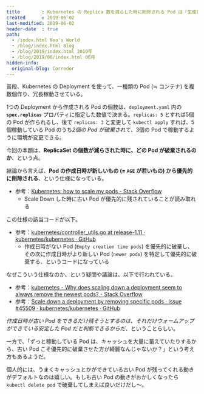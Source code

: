 ```yaml
---
title        : Kubernetes の Replica 数を減らした時に削除される Pod は「生成日時がより新しい Pod」
created      : 2019-06-02
last-modified: 2019-06-02
header-date  : true
path:
  - /index.html Neo's World
  - /blog/index.html Blog
  - /blog/2019/index.html 2019年
  - /blog/2019/06/index.html 06月
hidden-info:
  original-blog: Corredor
---
```


普段、Kubernetes の Deployment を使って、一種類の Pod (≒ コンテナ) を複数個作り、冗長稼動させている。

1つの Deployment から作成される Pod の個数は、`deployment.yaml` 内の **`spec.replicas`** プロパティに指定した数値で決まる。`replicas: 5` とすれば5個の Pod が作られるし、後で `replicas: 3` と変更して `kubectl apply` すれば、5個稼動している Pod のうち*2個の Pod が破棄されて*、3個の Pod で稼動するように環境が変更できる。

今回の本題は、**ReplicaSet の個数が減らされた時に、どの Pod が破棄されるのか**、という点。

結論から言えば、**Pod の作成日時が新しいもの (= `AGE` が若いもの) から優先的に削除される**、という仕様になっている。

- 参考：[Kubernetes: how to scale my pods - Stack Overflow](https://stackoverflow.com/questions/38344896/kubernetes-how-to-scale-my-pods/55720648#55720648)
  - Scale Down した時に古い Pod が優先的に残されていることが読み取れる

この仕様の該当コードが以下。

- 参考：[kubernetes/controller_utils.go at release-1.11 · kubernetes/kubernetes · GitHub](https://github.com/kubernetes/kubernetes/blob/release-1.11/pkg/controller/controller_utils.go#L764-L767)
  - 作成日時がない Pod (`Empty creation time pods`) を優先的に破棄し、その次に作成日時がより新しい Pod (`newer pods`) を特定して優先的に破棄する、というコードになっている

なぜこういう仕様なのか、という疑問や議論は、以下で行われている。

- 参考：[kubernetes - Why does scaling down a deployment seem to always remove the newest pods? - Stack Overflow](https://stackoverflow.com/questions/51467314/why-does-scaling-down-a-deployment-seem-to-always-remove-the-newest-pods)
- 参考：[Scale down a deployment by removing specific pods · Issue #45509 · kubernetes/kubernetes · GitHub](https://github.com/kubernetes/kubernetes/issues/45509)

*作成日時が古い Pod をできるだけ残そうとするのは、それだけウォームアップができている安定した Pod だと判断できるからだ*、ということらしい。

一方で、「ずっと稼動している Pod は、キャッシュを大量に蓄えていたりするから、古い Pod こそ優先的に破棄させた方が綺麗なんじゃないか？」という考え方もあるようだ。

個人的には、うまくキャッシュとかができている古い Pod が残ってくれる動きがデフォルトなのは嬉しい。もしも古い Pod の動きがおかしくなったら `kubectl delete pod` で破棄してしまえば良いだけだし〜。
